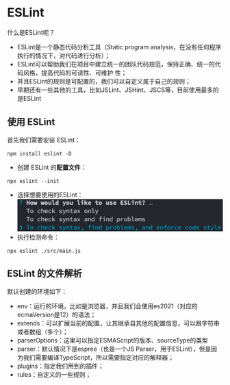 # ESLint
什么是ESLint呢？
* ESLint是一个静态代码分析工具（Static program analysis，在没有任何程序执行的情况下，对代码进行分析）；
* ESLint可以帮助我们在项目中建立统一的团队代码规范，保持正确、统一的代码风格，提高代码的可读性、可维护
性；
* 并且ESLint的规则是可配置的，我们可以自定义属于自己的规则；
* 早期还有一些其他的工具，比如JSLint、JSHint、JSCS等，目前使用最多的是ESLint
## 使用 ESLint
首先我们需要安装 ESLint：
```shell
npm install eslint -D
```
* 创建 ESLint 的**配置文件**：
```shell
npx eslint --init
```
* 选择想要使用的ESLint：
![图片](../.vuepress/public/images/elel1.png)
* 执行检测命令：
```shell
npx eslint ./src/main.js
```
## ESLint 的文件解析
默认创建的环境如下：
* env：运行的环境，比如是浏览器，并且我们会使用es2021（对应的ecmaVersion是12）的语法；
* extends：可以扩展当前的配置，让其继承自其他的配置信息，可以跟字符串或者数组（多个）；
* parserOptions：这里可以指定ESMAScript的版本、sourceType的类型
* parser：默认情况下是espree（也是一个JS Parser，用于ESLint），但是因为我们需要编译TypeScript，所以需要指定对应的解释器；
* plugins：指定我们用到的插件；
* rules：自定义的一些规则；




